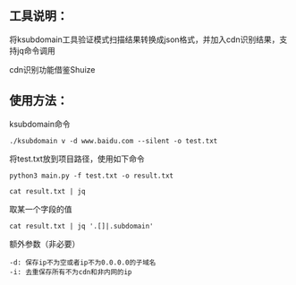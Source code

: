 ## 工具说明：

将ksubdomain工具验证模式扫描结果转换成json格式，并加入cdn识别结果，支持jq命令调用

cdn识别功能借鉴Shuize

## 使用方法：

ksubdomain命令

```
./ksubdomain v -d www.baidu.com --silent -o test.txt
```

将test.txt放到项目路径，使用如下命令

```
python3 main.py -f test.txt -o result.txt

cat result.txt | jq
```

取某一个字段的值

```
cat result.txt | jq '.[]|.subdomain'
```

额外参数（非必要）

```
-d: 保存ip不为空或者ip不为0.0.0.0的子域名
-i: 去重保存所有不为cdn和非内网的ip
```

